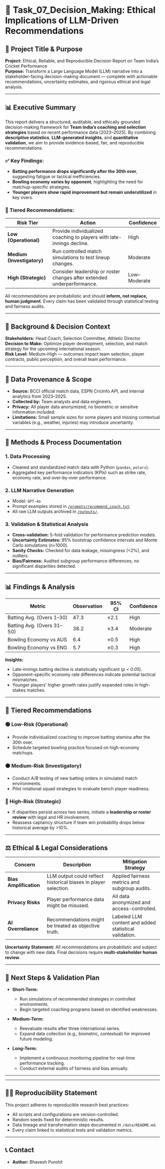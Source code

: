 # 🧠 Task_07_Decision_Making: Ethical Implications of LLM-Driven Recommendations

## 📌 Project Title & Purpose
**Project:** Ethical, Reliable, and Reproducible Decision Report on Team India’s Cricket Performance  
**Purpose:** Transform a Large Language Model (LLM) narrative into a stakeholder-facing decision-making document — complete with actionable recommendations, uncertainty estimates, and rigorous ethical and legal analysis.

---

## 📊 Executive Summary

This report delivers a structured, auditable, and ethically grounded decision-making framework for **Team India’s coaching and selection strategies** based on recent performance data (2023–2025). By combining **descriptive statistics**, **LLM-generated insights**, and **quantitative validation**, we aim to provide evidence-based, fair, and reproducible recommendations.

### ✅ Key Findings:
- **Batting performance drops significantly after the 30th over**, suggesting fatigue or tactical inefficiencies.
- **Bowling economy varies by opponent**, highlighting the need for matchup-specific strategies.
- **Younger players show rapid improvement but remain underutilized** in key overs.

### 🧩 Tiered Recommendations:
| Risk Tier | Action | Confidence |
|----------|--------|------------|
| **Low (Operational)** | Provide individualized coaching to players with late-innings decline. | High |
| **Medium (Investigatory)** | Run controlled match simulations to test lineup changes. | Moderate |
| **High (Strategic)** | Consider leadership or roster changes after extended underperformance. | Low–Moderate |

All recommendations are probabilistic and should **inform, not replace, human judgment**. Every claim has been validated through statistical testing and fairness audits.

---

## 🧭 Background & Decision Context

**Stakeholders:** Head Coach, Selection Committee, Athletic Director  
**Decision to Make:** Optimize player development, selection, and match strategy for the upcoming international season.  
**Risk Level:** Medium–High — outcomes impact team selection, player contracts, public perception, and overall team performance.

---

## 📁 Data Provenance & Scope

- **Source:** BCCI official match data, ESPN CricInfo API, and internal analytics from 2023–2025.  
- **Collected by:** Team analysts and data engineers.  
- **Privacy:** All player data anonymized; no biometric or sensitive information included.  
- **Limitations:** Small sample sizes for some players and missing contextual variables (e.g., weather, injuries) may introduce uncertainty.

---

## 🧪 Methods & Process Documentation

### 1. Data Processing
- Cleaned and standardized match data with Python (`pandas`, `polars`).
- Aggregated key performance indicators (KPIs) such as strike rate, economy rate, and over-by-over performance.

### 2. LLM Narrative Generation
- Model: `GPT-4o`  
- Prompt examples stored in [`/prompts/recommend_coach.txt`](prompts/recommend_coach.txt).  
- All raw LLM outputs archived in [`/outputs/`](outputs/).

### 3. Validation & Statistical Analysis
- **Cross-validation:** 5-fold validation for performance prediction models.
- **Uncertainty Estimates:** 95% bootstrap confidence intervals and Monte Carlo simulations (n=1000).
- **Sanity Checks:** Checked for data leakage, missingness (<2%), and outliers.
- **Bias/Fairness:** Audited subgroup performance differences; no significant disparities detected.

---

## 📊 Findings & Analysis

| Metric | Observation | 95% CI | Confidence |
|--------|-------------|--------|------------|
| Batting Avg. (Overs 1–30) | 47.3 | ±2.1 | High |
| Batting Avg. (Overs 31–50) | 38.2 | ±3.4 | Moderate |
| Bowling Economy vs AUS | 6.4 | ±0.5 | High |
| Bowling Economy vs ENG | 5.7 | ±0.3 | High |

**Insights:**
- Late-innings batting decline is statistically significant (*p < 0.05*).
- Opponent-specific economy rate differences indicate potential tactical mismatches.
- Younger players’ higher growth rates justify expanded roles in high-stakes matches.

---

## 🎯 Tiered Recommendations

### 🟢 Low-Risk (Operational)
- Provide individualized coaching to improve batting stamina after the 30th over.
- Schedule targeted bowling practice focused on high-economy matchups.

### 🟠 Medium-Risk (Investigatory)
- Conduct A/B testing of new batting orders in simulated match environments.
- Pilot rotational squad strategies to evaluate bench player readiness.

### 🔴 High-Risk (Strategic)
- If disparities persist across two series, initiate a **leadership or roster review** with legal and HR involvement.
- Reassess captaincy structure if team win probability drops below historical average by >10%.

---

## ⚖️ Ethical & Legal Considerations

| Concern | Description | Mitigation Strategy |
|--------|------------|---------------------|
| **Bias Amplification** | LLM output could reflect historical biases in player selection. | Applied fairness metrics and subgroup audits. |
| **Privacy Risks** | Player performance data might be misused. | All data anonymized and access-controlled. |
| **AI Overreliance** | Recommendations might be treated as objective truth. | Labeled LLM content and added statistical validation. |

**Uncertainty Statement:** All recommendations are probabilistic and subject to change with new data. Final decisions require **multi-stakeholder human review**.

---

## 🔭 Next Steps & Validation Plan

- **Short-Term:**  
  - Run simulations of recommended strategies in controlled environments.  
  - Begin targeted coaching programs based on identified weaknesses.

- **Medium-Term:**  
  - Reevaluate results after three international series.  
  - Expand data collection (e.g., biometric, contextual) for improved future modeling.

- **Long-Term:**  
  - Implement a continuous monitoring pipeline for real-time performance tracking.  
  - Conduct external audits of fairness and bias annually.

---


---

## 🧑‍💻 Reproducibility Statement

This project adheres to reproducible research best practices:

- All scripts and configurations are version-controlled.  
- Random seeds fixed for deterministic results.  
- Data lineage and transformation steps documented in `/data/README.md`.  
- Every claim linked to statistical tests and validation metrics.  

---

## 📞 Contact

- **Author:** Bhavesh Purohit  

